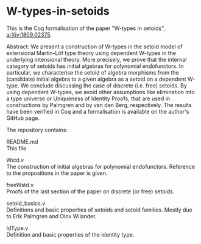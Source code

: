# W-types-in-setoids
This is the Coq formalisation of the paper "W-types in setoids",
[arXiv:1809.02375](https://arxiv.org/abs/1809.02375).

Abstract:
We present a construction of W-types in the setoid model of extensional Martin-Löf type theory using dependent W-types in the underlying intensional theory. More precisely, we prove that the internal category of setoids has initial algebras for polynomial endofunctors. In particular, we characterise the setoid of algebra morphisms from the (candidate) initial algebra to a given algebra as a setoid on a dependent W-type. We conclude discussing the case of discrete (i.e. free) setoids. By using dependent W-types, we avoid other assumptions like elimination into a type universe or Uniqueness of Identity Proofs, that are used in constructions by Palmgren and by van den Berg, respectively. The results have been verified in Coq and a formalisation is available on the author's GitHub page.

The repository contains:

README.md  
This file

Wstd.v  
The construction of initial algebras for polynomial endofunctors.
Reference to the propositions in the paper is given.

freeWstd.v  
Proofs of the last section of the paper on discrete (or free) setoids.

setoid_basics.v  
Definitions and basic properties of setoids and setoid families.
Mostly due to Erik Palmgren and Olov Wilander.

IdType.v  
Definition and basic properties of the identity type.
